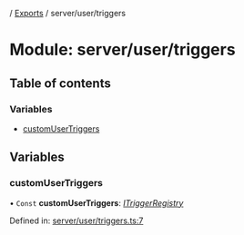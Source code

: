 [](../README.md) / [Exports](../modules.md) / server/user/triggers

# Module: server/user/triggers

## Table of contents

### Variables

- [customUserTriggers](server_user_triggers.md#customusertriggers)

## Variables

### customUserTriggers

• `Const` **customUserTriggers**: [*ITriggerRegistry*](../interfaces/server_resolvers_triggers.itriggerregistry.md)

Defined in: [server/user/triggers.ts:7](https://github.com/onzag/itemize/blob/55e63f2c/server/user/triggers.ts#L7)
